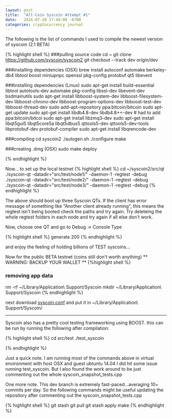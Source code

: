 ```yaml
---
layout: post
title:  "Alt-Coin Syscoin Attempt #1"
date:   2016-07-20 17:49:00 -0700
categories: cryptocurrency journal
---
```


The following is the list of commands I used to compile the newest version of syscoin (2.1 BETA)

{% highlight shell %}
###pulling source code
cd ~
git clone https://github.com/syscoin/syscoin2
git checkout --track dev origin/dev

###installing dependencies (OSX)
brew install autoconf automake berkeley-db4 libtool boost miniupnpc openssl pkg-config protobuf qt5 libevent

###installing dependencies (Linux)
sudo apt-get install build-essential libtool autotools-dev automake pkg-config libssl-dev libevent-dev bsdmainutils
sudo apt-get install libboost-system-dev libboost-filesystem-dev libboost-chrono-dev libboost-program-options-dev libboost-test-dev libboost-thread-dev
sudo add-apt-repository ppa:bitcoin/bitcoin
sudo apt-get update
sudo apt-get install libdb4.8-dev libdb4.8++-dev # had to add ppa:bitcoin/bitcoi
sudo apt-get install libzmq3-dev
sudo apt-get install libqt5gui5 libqt5core5a libqt5dbus5 qttools5-dev qttools5-dev-tools libprotobuf-dev protobuf-compiler
sudo apt-get install libqrencode-dev

###compiling
cd syscoin2
./autogen.sh
./configure
make

###creating .dmg (OSX)
sudo make deploy

{% endhighlight %}

Now... to set up the local testnet
{% highlight shell %}
cd ~/syscoin2/src/qt
./syscoin-qt -datadir="src/test/node1/" -daemon-1 -regtest -debug
./syscoin-qt -datadir="src/test/node2/" -daemon-1 -regtest -debug
./syscoin-qt -datadir="src/test/node3/" -daemon-1 -regtest -debug
{% endhighlight %}

The above should boot up three Syscoin QTs. 
If the client has error message of something like "Another client already running", this means the regtest isn't being booted check the paths and try again.
Try deleteing the whole regtest folders in each node and try again if all else don't work.

Now, choose one QT and go to Debug -> Console
Type 

{% highlight shell %}
generate 200
{% endhighlight %}

and enjoy the feeling of holding billions of TEST syscoins...

Now for the public BETA testnet (coins still don't worth anything)
** WARNING: BACKUP YOUR WALLET **
{%highlight shell %}
### removing app data
rm -rf ~/Library/Application\ Support/Syscoin
mkdir ~/Library/Application\ Support/Syscoin
{% endhighlight %}

next download [syscoin.conf][syscoinconf-url]
and put it in ~/Library/Application\ Support/Syscoin/

[syscoinconf-url]:https://github.com/syscoin/syscoin2/releases/download/2.1b2/syscoin.conf
-------------------------------------

Syscoin also has a pretty cool testing frameworking using BOOST.
this can be run by running the following after compilation:

{% highlight shell %}
cd src/test
./test_syscoin

{% endhighlight %}

Just a quick note.  I am running most of the commands above in virtual
environment with host OSX and guest ubtuntu 14.04
I did hit some issue running test_syscoin.  But I also found the work
around to be just commenting out the whole syscoin_snapshot_tests.cpp

One more note.  This dev branch is extremely fast-paced...averaging 10+
commits per day.  So the following commands might be useful updating the
repository after commenting out the syscoin_snapshot_tests.cpp

{% highlight shell %}
git stash
git pull
git stash apply
make
{% endhighlight %}



